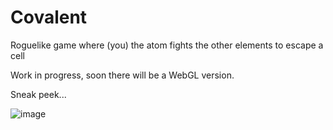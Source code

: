 # Covalent
Roguelike game where (you) the atom fights the other elements to escape a cell

Work in progress, soon there will be a WebGL version.

Sneak peek...

![image](https://user-images.githubusercontent.com/74913022/167303351-aeaa8e20-912f-44d3-968c-49f62ef324ce.png)

